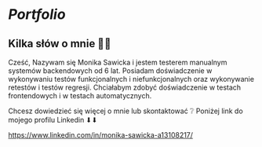 # *Portfolio*

Kilka słów o mnie 👩‍💼
----

Cześć, Nazywam się Monika Sawicka i jestem testerem manualnym systemów backendowych  od 6 lat. Posiadam doświadczenie w wykonywaniu testów funkcjonalnych i niefunkcjonalnych oraz wykonywanie retestów i testów regresji. Chciałabym zdobyć doświadczenie w testach frontendowych i w testach automatycznych.  

Chcesz dowiedzieć się więcej o mnie lub skontaktować ❔ Poniżej link do mojego profilu Linkedin ⬇⬇

https://www.linkedin.com/in/monika-sawicka-a13108217/
